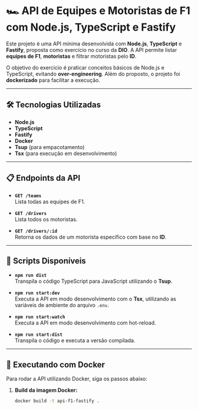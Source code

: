 # 🏎️ API de Equipes e Motoristas de F1 com Node.js, TypeScript e Fastify

Este projeto é uma API mínima desenvolvida com **Node.js**, **TypeScript** e **Fastify**, proposta como exercício no curso da **DIO**. A API permite listar **equipes de F1**, **motoristas** e filtrar motoristas pelo **ID**.  

O objetivo do exercício é praticar conceitos básicos de Node.js e TypeScript, evitando **over-engineering**. Além do proposto, o projeto foi **dockerizado** para facilitar a execução.

---

## 🛠 Tecnologias Utilizadas

- **Node.js**
- **TypeScript**
- **Fastify**
- **Docker**
- **Tsup** (para empacotamento)
- **Tsx** (para execução em desenvolvimento)

---

## 📋 Endpoints da API

- **`GET /teams`**  
  Lista todas as equipes de F1.

- **`GET /drivers`**  
  Lista todos os motoristas.

- **`GET /drivers/:id`**  
  Retorna os dados de um motorista específico com base no **ID**.

---

## 🚀 Scripts Disponíveis

- **`npm run dist`**  
  Transpila o código TypeScript para JavaScript utilizando o **Tsup**.

- **`npm run start:dev`**  
  Executa a API em modo desenvolvimento com o **Tsx**, utilizando as variáveis de ambiente do arquivo `.env`.

- **`npm run start:watch`**  
  Executa a API em modo desenvolvimento com hot-reload.

- **`npm run start:dist`**  
  Transpila o código e executa a versão compilada.

---

## 🐳 Executando com Docker

Para rodar a API utilizando Docker, siga os passos abaixo:

1. **Build da imagem Docker:**
   ```bash
   docker build -t api-f1-fastify .
